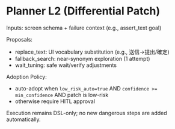 # Planner L2 (Differential Patch)

Inputs: screen schema + failure context (e.g., assert_text goal)

Proposals:
- replace_text: UI vocabulary substitution (e.g., 送信→提出/確定)
- fallback_search: near-synonym exploration (1 attempt)
- wait_tuning: safe wait/verify adjustments

Adoption Policy:
- auto-adopt when `low_risk_auto=true` AND `confidence >= min_confidence` AND patch is low-risk
- otherwise require HITL approval

Execution remains DSL-only; no new dangerous steps are added automatically.

